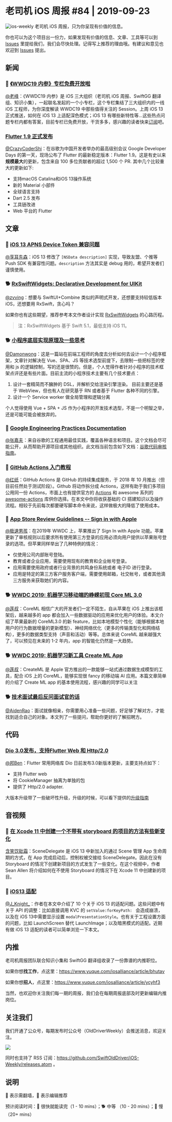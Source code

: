 # 老司机 iOS 周报 #84 | 2019-09-23

![ios-weekly](https://github.com/SwiftOldDriver/iOS-Weekly/blob/master/assets/ios-weekly.png?raw=true)
老司机 iOS 周报，只为你呈现有价值的信息。

你也可以为这个项目出一份力，如果发现有价值的信息、文章、工具等可以到 [Issues](https://github.com/SwiftOldDriver/iOS-Weekly/issues) 里提给我们，我们会尽快处理。记得写上推荐的理由哦。有建议和意见也欢迎到 [Issues](https://github.com/SwiftOldDriver/iOS-Weekly/issues) 提出。

## 新闻

### 🌟 [《WWDC19 内参》专栏免费开放啦](https://xiaozhuanlan.com/wwdc19?rel=7579246804)

[@老峰](https://github.com/GesanTung)：《WWDC19 内参》是 iOS 三大组织（老司机 iOS 周报、SwiftGG 翻译组、知识小集），一起联名发起的一个小专栏，这个专栏集结了三大组织内的一线 iOS 工程师，为你深度解读 WWDC19 中那些值得关注的 Session。上周 iOS 13 正式推送，如何在 iOS 13 上适配深色模式；iOS 13 有哪些新特性等...这些热点问题专栏内都有答案，目前专栏已免费开放，干货多多，感兴趣的读者快来[订阅](https://xiaozhuanlan.com/wwdc19?rel=7579246804)吧。

### [Flutter 1.9 正式发布](https://mp.weixin.qq.com/s/A58tTlb4jeJ3qyPdSiDVMA)

[@CrazyCoderShi](https://github.com/CrazyCoderShi)：在谷歌为中国开发者举办的最高级别会议 Google Developer Days 的第一天，现场公布了 Flutter 的最新稳定版本：Flutter 1.9。这是有史以来**规模最大**的更新，包含来自 100 多位贡献者的超过 1,500 个 PR. 其中几个比较重大的更新如下:

- 支持macOS Catalina和iOS 13操作系统
- 新的 Material 小部件
- 全球语言支持
- Dart 2.5 发布
- 工具链改进
- Web 平台的 Flutter

## 文章

### 🐎 [iOS 13 APNS Device Token 兼容问题](https://info.umeng.com/detail?id=174&&cateId=1)

[@享耳先森](https://github.com/iblacksun)：iOS 13 修改了 `[NSData description]` 实现，导致友盟、个推等 Push SDK 有兼容性问题。`description` 方法其实是 debug 用的，希望开发者们谨慎使用。

### 🐕 [RxSwiftWidgets: Declarative Development for UIKit](https://medium.com/better-programming/introducing-rxswiftwidgets-f7a81bc54fe1)

[@zvving](https://github.com/zvving)：想要与 SwiftUI+Combine 类似的声明式开发，还想要支持较低版本 iOS，还想要用 RxSwift，贪心吗？

如果你也有这些期望，推荐参考本文作者设计实现 [RxSwiftWidgets](https://github.com/hmlongco/RxSwiftWidgets) 的心路历程。

> 注：RxSwiftWidgets 基于 Swift 5.1，最低支持 iOS 11。

### 🐕 [小程序底层实现原理及一些思考](https://mp.weixin.qq.com/s/EbO7Wp6s29X9YliA2M-iCg)

[@Damonwong](https://github.com/Damonvvong)：这是一篇站在前端工程师的角度去分析如何去设计一个小程序框架，文章针对解决在 Vue、SPA、JS 等技术选型前提下，去限制一些把标签的使用和 js 的逻辑控制，写的还是很赞的。但是，个人觉得作者针对小程序的技术框架点评还是有些片面。目前主流的小程序技术主要有几个技术要点：

1. 设计一套精简而不臃肿的 DSL，并解析交给渲染引擎渲染。
    目前主要还是基于 WebView，但也有人在研究基于 RN 或者基于 Flutter 各种不同的引擎。
2. 设计一个 Service worker 做全局管理和逻辑分离

个人觉得使用 Vue + SPA + JS 作为小程序的开发技术选型，不是一个明智之举，还是可能可能会被放弃的。

### 🐎 [Google Engineering Practices Documentation](https://github.com/google/eng-practices)

[@张嘉夫](https://github.com/josephchang10)：来自谷歌的工程通用最佳实践，覆盖各种语言和项目。这个文档会尽可能公开，从而帮助开源项目或其他组织。此文档当前包含如下文档：[谷歌代码审核指南](https://github.com/google/eng-practices/blob/master/review/index.md)。

### 🐎 [GitHub Actions 入门教程](http://www.ruanyifeng.com/blog/2019/09/getting-started-with-github-actions.html)

[@红纸](https://github.com/nianran)：GitHub Actions 是 GitHub 的持续集成服务，于 2018 年 10 月推出（但目前任然处于测试阶段）。Github 将动作拆分成 Actions，这样有助于我们多项目公用同一份 Actions，市面上也有提供官方的 [Actions](https://github.com/marketplace?type=actions) 和 awesome 系列的 [awesome-actions](https://github.com/sdras/awesome-actions) 库供你选择。在本文中你将收获基础的 CI 搭建知识以及操作流程。相较于先前每次都要硬写脚本命令来说，这样做极大的降低了使用成本。

### 🐎 [App Store Review Guidelines -- Sign in with Apple](https://developer.apple.com/app-store/review/guidelines/?from=groupmessage&isappinstalled=0#sign-in-with-apple)

[@极速男孩](https://github.com/ztlyyznf001)：在2019年 WWDC 上，苹果推出了 Sign In with Apple 功能。苹果更新了审核规则以后要求所有使用第三方登录的应用必须向用户提供以苹果账号登录的选项。但苹果同样举出了几种特例的情况：

- 仅使用公司内部账号登陆。
- 教育或者企业应用，需要使用现有的教育和企业帐号登录。
- 应用需要使用政府或者行业背景的共鸣身份系统或者 电子ID 进行登录。
- 应用是特定的第三方客户服务客户端，需要使用邮箱，社交帐号，或者其他滴三方服务来获取她们的内容。


### 🐕 [WWDC 2019: 机器学习移动端的峥嵘初现 Core ML 3.0](https://www.jianshu.com/p/eed7dd1d266b)

[@莲叔](https://weibo.com/aaaron7)：CoreML 相信广大的开发者们一定不陌生，自从苹果在 iOS 上推出该框架后，越来越多的 app 都会加入一些数据驱动的应用来优化用户的体验。本文介绍了苹果最新的 CoreML3.0 的新 feature，比如本地模型个性化（能够根据本地用户的行为数据增量的更新模型）、神经网络优化（更多的传输类型化和网络结构），更多的数据类型支持（声音和活动）等等。总体来说 CoreML 越来越强大了，可以预见在未来的 1-2 年内，app 的智能化仍然是一大趋势。

### 🐕 [WWDC 2019: 机器学习新工具 Create ML App](hhttps://www.jianshu.com/p/a5ca26d296ba)

[@莲叔](https://weibo.com/aaaron7)：CreateML 是 Apple 官方推出的一款能够一站式通过数据生成模型的工具，配合 iOS 上的 CoreML，能够实现很 fancy 的移动端 AI 应用。本篇文章简单的介绍了 Create ML app 的基本使用流程，感兴趣的同学可以关注

### 🐕 [技术面试最后反问面试官的话](https://github.com/yifeikong/reverse-interview-zh)

[@AidenRao](https://weibo.com/AidenRao)：面试就像相亲，你需要用心准备一些问题，好足够了解对方，才能找到适合自己的对象。本文列了一些提问，帮助你更好的了解招聘方。

## 代码

### [Dio 3.0发布，支持Flutter Web 和 Http/2.0](https://juejin.im/post/5d822aefe51d4561cf15e07e?utm_source=gold_browser_extension)

[@邦Ben](https://weibo.com/linwenbanag)：Flutter 常用网络库 Dio 日前发布3.0新版本更新，主要支持点如下：

- 支持 Flutter web
- 将 CookieManager 抽离为单独的包
- 提供了 Http/2.0 adapter.

大版本升级带了一些破坏性升级，升级的时候，可以看下提供的[升级指南](https://github.com/flutterchina/dio/blob/master/migration_to_3.0.md)

## 音视频

### 🐎 [在 Xcode 11 中创建一个不带有 storyboard 的项目的方法有些新变化](https://www.youtube.com/watch?v=Htn4h51BQsk)

[含笑饮砒霜](https://weibo.com/chinafishnews/)：SceneDelegate 是 iOS 13 中新加入的通过 Scene 管理 App 生命周期的方式，在 App 完成启动后，控制权被交接给 SceneDelegate。因此在没有 Storyboard 的情况下创建新项目的方式发生了一些变化。在这个视频中，作者 Sean Allen 将介绍如何在不使用 Storyboard 的情况下在 Xcode 11 中创建新的项目。

### 🐎 [iOS13 适配](https://juejin.im/post/5d745f8af265da03b5746fa0)

[@J_Knight_](https://github.com/knightsj)：作者在本文中介绍了 10 个关于 iOS 13 的适配问题。这些问题中有关于 API 的调整：比如直接调用 KVC 的 ``setValue:forKeyPath: `` 会造成崩溃，以及在 iOS 13中需要显示设置 ``modalPresentationStyle``。也有关于工程设置方面的问题，比如 LaunchScreen 替代 LaunchImage；以及暗黑模式的适配。近期有做 iOS 13 适配的读者可以简单浏览一下本文。

## 内推

老司机周报团队联合知识小集和 SwiftGG 翻译组收录了一份靠谱的内推职位。

如果你想**找工作**，点这里：https://www.yuque.com/iosalliance/article/bhutav

如果你想**招人**，点这里：https://www.yuque.com/iosalliance/article/ycyhf3

当然，也欢迎你关注我们每一期的周报，我们会在每期周报底部及时更新编辑内推岗位。

## 关注我们

我们开通了公众号，每期发布时公众号（OldDriverWeekly）会推送消息，欢迎关注。

![](https://github.com/SwiftOldDriver/iOS-Weekly/blob/master/assets/qrcode_for_wechat.jpg?raw=true)

同时也支持了 RSS 订阅：https://github.com/SwiftOldDriver/iOS-Weekly/releases.atom 。

## 说明

🚧 表示需翻墙，🌟 表示编辑推荐

预计阅读时间：🐎 很快就能读完（1 - 10 mins）；🐕 中等 （10 - 20 mins）；🐢 慢（20+ mins）


